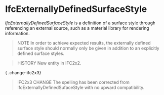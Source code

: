 # IfcExternallyDefinedSurfaceStyle

_IfcExternallyDefinedSurfaceStyle_ is a definition of a surface style through referencing an external source, such as a material library for rendering information.<!-- end of definition -->

> NOTE In order to achieve expected results, the externally defined surface style should normally only be given in addition to an explicitly defined surface styles.

> HISTORY New entity in IFC2x2.

{ .change-ifc2x3}
> IFC2x3 CHANGE The spelling has been corrected from IfcExternallyDefinedSufaceStyle with no upward compatibility.
